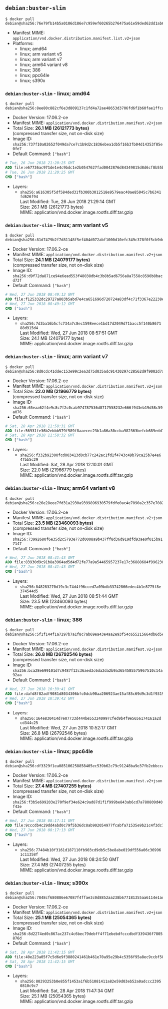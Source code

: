 ## `debian:buster-slim`

```console
$ docker pull debian@sha256:76e79fb14b5a0106d186e7c959ef60265b276475a61e59ded62dd1ab6d792fa1
```

-	Manifest MIME: `application/vnd.docker.distribution.manifest.list.v2+json`
-	Platforms:
	-	linux; amd64
	-	linux; arm variant v5
	-	linux; arm variant v7
	-	linux; arm64 variant v8
	-	linux; 386
	-	linux; ppc64le
	-	linux; s390x

### `debian:buster-slim` - linux; amd64

```console
$ docker pull debian@sha256:8ee80c882cf6e3d809137c1fd4a72ae48653d3706fd6f1b60fae1ffcaeecfe31
```

-	Docker Version: 17.06.2-ce
-	Manifest MIME: `application/vnd.docker.distribution.manifest.v2+json`
-	Total Size: **26.1 MB (26121773 bytes)**  
	(compressed transfer size, not on-disk size)
-	Image ID: `sha256:737f10a02652f049da7ce7c1b9d2c1836ebea1db5f16b3fb04d14353f85e0fe7`
-	Default Command: `["bash"]`

```dockerfile
# Tue, 26 Jun 2018 21:20:25 GMT
ADD file:e67736ac971de1e4c9bdc1e2b0547627fad0042876d84349815d8d6cf8b55b22 in / 
# Tue, 26 Jun 2018 21:20:25 GMT
CMD ["bash"]
```

-	Layers:
	-	`sha256:a616305f5df584ded31fb300b3012518e9579eac40ae85045c7b6341fd626f94`  
		Last Modified: Tue, 26 Jun 2018 21:29:14 GMT  
		Size: 26.1 MB (26121773 bytes)  
		MIME: application/vnd.docker.image.rootfs.diff.tar.gzip

### `debian:buster-slim` - linux; arm variant v5

```console
$ docker pull debian@sha256:81d7479b2f7d81148f5ef404d072abf1000d10efc349c378f0f5cb9ddc69a593
```

-	Docker Version: 17.06.2-ce
-	Manifest MIME: `application/vnd.docker.distribution.manifest.v2+json`
-	Total Size: **24.1 MB (24079177 bytes)**  
	(compressed transfer size, not on-disk size)
-	Image ID: `sha256:d9f72da871ce94e6ead553f48038db4c3b8b5ad6756a8a7558c8590b8bacd73f`
-	Default Command: `["bash"]`

```dockerfile
# Wed, 27 Jun 2018 08:49:12 GMT
ADD file:f125332dc29727a803b5abd7e4ca651696d720724a83df4c71f3367e22238e23 in / 
# Wed, 27 Jun 2018 08:49:12 GMT
CMD ["bash"]
```

-	Layers:
	-	`sha256:7d3ba16b5cfc734a7c8ec1598eece1bd17d2049d71bacc5f140b867188d915d4`  
		Last Modified: Wed, 27 Jun 2018 08:57:51 GMT  
		Size: 24.1 MB (24079177 bytes)  
		MIME: application/vnd.docker.image.rootfs.diff.tar.gzip

### `debian:buster-slim` - linux; arm variant v7

```console
$ docker pull debian@sha256:8d0cdc41ddec153e99c2ea3d75d035adc91430297c28562d9f9002d7a0244f71
```

-	Docker Version: 17.06.2-ce
-	Manifest MIME: `application/vnd.docker.distribution.manifest.v2+json`
-	Total Size: **22.0 MB (21966779 bytes)**  
	(compressed transfer size, not on-disk size)
-	Image ID: `sha256:65eaa62f4e9c8c7f2c0cab974787536d8717558232e666f943eb19d58c59a076`
-	Default Command: `["bash"]`

```dockerfile
# Sat, 28 Apr 2018 11:58:31 GMT
ADD file:56931fe36b2ebbb579f589f8aaecec23b1a86a30ccba982363befcb689edd138 in / 
# Sat, 28 Apr 2018 11:58:32 GMT
CMD ["bash"]
```

-	Layers:
	-	`sha256:f332b92300fcd003413d0cb77c242ac1fd1f4743c49b79ca25b7e4e647bb5c29`  
		Last Modified: Sat, 28 Apr 2018 12:10:01 GMT  
		Size: 22.0 MB (21966779 bytes)  
		MIME: application/vnd.docker.image.rootfs.diff.tar.gzip

### `debian:buster-slim` - linux; arm64 variant v8

```console
$ docker pull debian@sha256:e26e28eee7fd31a2930a9399896930579fdfe0ac4e7090a2c357e70822e16e86
```

-	Docker Version: 17.06.2-ce
-	Manifest MIME: `application/vnd.docker.distribution.manifest.v2+json`
-	Total Size: **23.5 MB (23460093 bytes)**  
	(compressed transfer size, not on-disk size)
-	Image ID: `sha256:73992680f6e35d2c5793e772d0008a9b437ff8d36d919dfd93ae0f015b917147`
-	Default Command: `["bash"]`

```dockerfile
# Wed, 27 Jun 2018 08:41:43 GMT
ADD file:83930d9c91b8a3964ad5d4d72fe77a9a54465957237e17c36888684f996230c0 in / 
# Wed, 27 Jun 2018 08:41:43 GMT
CMD ["bash"]
```

-	Layers:
	-	`sha256:848283270d19c3c74d4f96cced7a09bdb33742866edec4b1e8775f8e374544d5`  
		Last Modified: Wed, 27 Jun 2018 08:51:44 GMT  
		Size: 23.5 MB (23460093 bytes)  
		MIME: application/vnd.docker.image.rootfs.diff.tar.gzip

### `debian:buster-slim` - linux; 386

```console
$ docker pull debian@sha256:5f1f144f1a7297b7a1f8c7ab69ea43e4aa2e93f54c655215664db6d5e5a9b8e3
```

-	Docker Version: 17.06.2-ce
-	Manifest MIME: `application/vnd.docker.distribution.manifest.v2+json`
-	Total Size: **26.8 MB (26792546 bytes)**  
	(compressed transfer size, not on-disk size)
-	Image ID: `sha256:bca28e699101d7c9487f12c36aed3c6da2da2b9a3654585575967510c14a92aa`
-	Default Command: `["bash"]`

```dockerfile
# Wed, 27 Jun 2018 10:39:41 GMT
ADD file:dafd8f82adf9081d8034306bfc0dcb90aa206923ae15af85c69d9c3d1f9319d2 in / 
# Wed, 27 Jun 2018 10:39:42 GMT
CMD ["bash"]
```

-	Layers:
	-	`sha256:164e830414d7e07733d444be553240997cfed9b4f9e5656174161a2dcd344c25`  
		Last Modified: Wed, 27 Jun 2018 10:52:17 GMT  
		Size: 26.8 MB (26792546 bytes)  
		MIME: application/vnd.docker.image.rootfs.diff.tar.gzip

### `debian:buster-slim` - linux; ppc64le

```console
$ docker pull debian@sha256:df3329f1ea085106258858405ec539b62c79c91248ba9e37fb2ebbcca3fa0643
```

-	Docker Version: 17.06.2-ce
-	Manifest MIME: `application/vnd.docker.distribution.manifest.v2+json`
-	Total Size: **27.4 MB (27407255 bytes)**  
	(compressed transfer size, not on-disk size)
-	Image ID: `sha256:f3b5e699203e270f9ef34e624c9ad87d1f1f999be843ab6cd7a780809d40f43e`
-	Default Command: `["bash"]`

```dockerfile
# Wed, 27 Jun 2018 08:17:11 GMT
ADD file:9cccdb4c29dd4abd0c79f5b36dc8ab902054977fcabfa71535e9b21c4f3dc719 in / 
# Wed, 27 Jun 2018 08:17:13 GMT
CMD ["bash"]
```

-	Layers:
	-	`sha256:77484b10f3161d187110fb903cd9db5c5be8abe019df556a06c369961c11358f`  
		Last Modified: Wed, 27 Jun 2018 08:24:50 GMT  
		Size: 27.4 MB (27407255 bytes)  
		MIME: application/vnd.docker.image.rootfs.diff.tar.gzip

### `debian:buster-slim` - linux; s390x

```console
$ docker pull debian@sha256:7848cf680886e67087f4ffae3c0d8852aa238b677181355aa6114e1ad08f638a
```

-	Docker Version: 17.06.2-ce
-	Manifest MIME: `application/vnd.docker.distribution.manifest.v2+json`
-	Total Size: **25.1 MB (25054365 bytes)**  
	(compressed transfer size, not on-disk size)
-	Image ID: `sha256:8d2274ed0c867ac237c4c6bec79debff4f71ebebdfcccdbdf339436f7805876d`
-	Default Command: `["bash"]`

```dockerfile
# Sat, 28 Apr 2018 11:42:15 GMT
ADD file:40e223a05f7c5d6e9f3880241461b461e70a95e29b4c5356f95a8ec9ccbf508a in / 
# Sat, 28 Apr 2018 11:42:15 GMT
CMD ["bash"]
```

-	Layers:
	-	`sha256:80293253b0e855f1453a1f6b51081411a82e59d03eb52a0adccc23950810c9c7`  
		Last Modified: Sat, 28 Apr 2018 11:47:34 GMT  
		Size: 25.1 MB (25054365 bytes)  
		MIME: application/vnd.docker.image.rootfs.diff.tar.gzip
